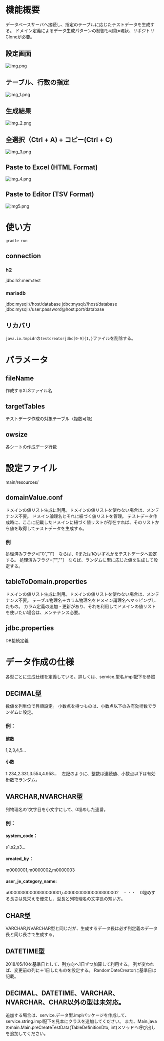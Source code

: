 # 機能概要
データベースサーバへ接続し、指定のテーブルに応じたテストデータを生成する。
ドメイン定義によるデータ生成パターンの制御も可能※現状、リポジトリCloneが必要。
## 設定画面
![img.png](readmePicture/img.png)
## テーブル、行数の指定
![img_1.png](readmePicture/img_1.png)
## 生成結果
![img_2.png](readmePicture/img_2.png)
## 全選択（Ctrl + A) + コピー(Ctrl + C)
![img_3.png](readmePicture/img_3.png)
## Paste to Excel (HTML Format) 
![img_4.png](readmePicture/img_4.png)
## Paste to Editor (TSV Format)
![img5.png](readmePicture/img5.png)
# 使い方
```sh
gradle run
```
## connection
### h2
jdbc:h2:mem:test
### mariadb
jdbc:mysql://host/database
jdbc:mysql://host/database
jdbc:mysql://user:password@host:port/database
## リカバリ
`java.io.tmpidr`の`testcreatorjdbc[0-9]{1,}`ファイルを削除する。

# パラメータ
## fileName
作成するXLSファイル名
## targetTables
テストデータ作成の対象テーブル（複数可能）
## owsize
各シートの作成データ行数

# 設定ファイル
main/resources/ 
## domainValue.conf
ドメインの値リスト生成に利用。ドメインの値リストを使わない場合は、メンテナンス不要。
ドメイン論理名とそれに紐づく値リストを管理。
テストデータ作成時に、ここに記載したドメインに紐づく値リストが存在すれば、そのリストから値を取得してテストデータを生成する。

### 例
処理済みフラグ=["0","1"]　ならば、0または1のいずれかをテストデータへ設定する。
処理済みフラグ=["",""]　ならば、ランダムに型に応じた値を生成して設定する。

## tableToDomain.properties
ドメインの値リスト生成に利用。ドメインの値リストを使わない場合は、メンテナンス不要。
テーブル物理名＋カラム物理名をドメイン論理名へマッピングしたもの。
カラム定義の追加・更新があり、それを利用してドメインの値リストを使いたい場合は、メンテナンス必要。

## jdbc.properties
DB接続定義

# データ作成の仕様
各型ごとに生成仕様を定義している。詳しくは、service.型名.impl配下を参照
## DECIMAL型
数値を列単位で昇順設定。
小数点を持つものは、小数点以下のみ有効桁数でランダムに設定。
### 例：
#### 整数
1,2,3,4,5...
#### 小数
1.234,2.331,3.554,4.958...　左記のように、整数は連続値、小数点以下は有効桁数でランダム。

## VARCHAR,NVARCHAR型
列物理名の1文字目を小文字にして、0埋めした連番。
### 例：
#### system_code：
s1,s2,s3... 
#### created_by：
m0000001,m0000002,m0000003 
#### user_je_category_name:
u00000000000000000001,u00000000000000000002　・・・　0埋めする長さは見栄えを優先し、型長と列物理名の文字長の短い方。
  
## CHAR型
VARCHAR,NVARCHAR型と同じだが、生成するデータ長は必ず列定義のデータ長と同じ長さで生成する。

## DATETIME型
2018/05/10を基準日として、列方向へ1日ずつ加算して利用する。
列が変われば、変更前の列に＋1日したものを設定する。
RandomDateCreatorに基準日は記載。

## DECIMAL、DATETIME、VARCHAR、NVARCHAR、CHAR以外の型は未対応。
追加する場合は、service.データ型.implパッケージを作成して、service.string.impl配下を見本にクラスを追加してください。
また、Main.javaのmain.Main.preCreateTestData(TableDefinitionDto, int)メソッドへ呼び出しを追加してください。
